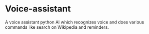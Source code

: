 # Voice-assistant
A voice assistant python AI which recognizes voice and does various commands like search on Wikipedia and reminders.
